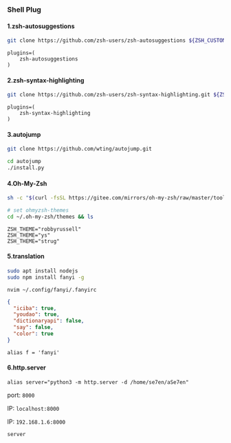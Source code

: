 ### Shell Plug

#### 1.zsh-autosuggestions
```bash
git clone https://github.com/zsh-users/zsh-autosuggestions ${ZSH_CUSTOM:-~/.oh-my-zsh/custom}/plugins/zsh-autosuggestions
```

```zshrc
plugins=(
    zsh-autosuggestions
)
```

#### 2.zsh-syntax-highlighting
```bash
git clone https://github.com/zsh-users/zsh-syntax-highlighting.git ${ZSH_CUSTOM:-~/.oh-my-zsh/custom}/plugins/zsh-syntax-highlighting
```

```zshrc
plugins=(
    zsh-syntax-highlighting
)
```

#### 3.autojump
```bash
git clone https://github.com/wting/autojump.git

cd autojump
./install.py
```

#### 4.Oh-My-Zsh
```bash
sh -c "$(curl -fsSL https://gitee.com/mirrors/oh-my-zsh/raw/master/tools/install.sh)"

# set ohmyzsh-themes
cd ~/.oh-my-zsh/themes && ls
```

```zshrc
ZSH_THEME="robbyrussell"
ZSH_THEME="ys"
ZSH_THEME="strug"
```

#### 5.translation
```bash
sudo apt install nodejs
sudo npm install fanyi -g
```
`nvim ~/.config/fanyi/.fanyirc`
```json
{
  "iciba": true,
  "youdao": true,
  "dictionaryapi": false,
  "say": false,
  "color": true
}
```

```zshrc
alias f = 'fanyi'
```

#### 6.http.server
```zshrc
alias server="python3 -m http.server -d /home/se7en/aSe7en"
```

port: `8000`

IP: `localhost:8000`

IP: `192.168.1.6:8000`

```bash
server
```


